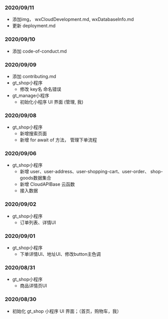 ### 2020/09/11
- 添加img， wxCloudDevelopment.md, wxDatabaseInfo.md
- 更新 deployment.md

### 2020/09/10
- 添加 code-of-conduct.md

### 2020/09/09
- 添加 contributing.md
- gt_shop小程序
  - 修改 key名 命名错误
- gt_manage小程序
  - 初始化小程序 UI 界面 (管理, 我)

### 2020/09/08
- gt_shop小程序
  - 新增搜索页面
  - 新增 for await of 方法， 管理下单流程

### 2020/09/06
- gt_shop小程序
  - 新增 user、user-address、user-shopping-cart、user-order、 shop-goods数据集合
  - 新增 CloudAPIBase 云函数
  - 接入数据

### 2020/09/02
- gt_shop小程序
  - 订单列表、详情UI

### 2020/09/01
- gt_shop小程序
  - 下单详情UI、地址UI、修改button主色调

### 2020/08/31
- gt_shop小程序
  - 商品详情页UI

### 2020/08/30
- 初始化 gt_shop 小程序 UI 界面；（首页，购物车，我）
